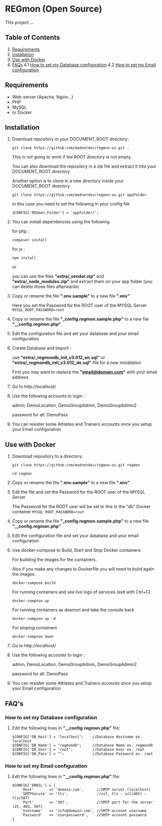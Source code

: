 # REGmon (Open Source)
This project ...


## Table of Contents
 1. [Requirements](#requirements)
 3. [Installation](#installation)
 3. [Use with Docker](#Use-with-Docker)
 4. [FAQs](#faqs)
  4.1 [How to set my Database configuration](#How-to-set-my-Database-configuration)
  4.2 [How to set my Email configuration](#How-to-set-my-Email-configuration)


## Requirements
* Web-server (Apache, Nginx...)
* PHP
* MySQL 
* or Docker


## Installation
1. Download repository in your DOCUMENT_ROOT directory:
    ```
    git clone https://github.com/madnetdev/regmon-os.git .
    ```
    This is not going to work if the ROOT directory is not empty.

    You can also download the repository in a zip file and extract it into your DOCUMENT_ROOT directory

    Another option is to clone in a new directory inside your DOCUMENT_ROOT directory
    ```
    git clone https://github.com/madnetdev/regmon-os.git appFolder
    ```
    in this case you need to set the following in your config file
    ```
    $CONFIG['REGmon_Folder'] = 'appFolder/';
    ```


 2. You can install dependencies using the following

    for php :
    ```
    composer install
    ```
    for js :
    ```
    npm install
    ```
    or 

    you can use the files **"extra/_vendor.zip"** and **"extra/_node_modules.zip"** and extract them on your app folder (you can delete those files afterwards)


3. Copy or rename the file **".env.sample"** to a new file **".env"**

    Here you set the Password for the ROOT user of the MYSQL Server
    ``
    MYSQL_ROOT_PASSWORD=root
    ``


4. Copy or rename the file **"_config.regmon.sample.php"** to a new file **"__config.regmon.php"**


5. Edit the configuration file and set your database and your email configuration


6. Create Database and Import :

    use **"extra/_regmondb_init_v3.012_en.sql"** or **"extra/_regmondb_init_v3.012_de.sql"** file for a new installation
    
    First you may want to replace the **"email@domain.com"** with your email address


7. Go to http://localhost/ 


8. Use the following accounts to login :

    admin, DemoLocation, DemoGroupAdmin, DemoGroupAdmin2

    password for all: DemoPass


9. You can resister some Athletes and Trainers accounts once you setup your Email configuration





## Use with Docker
1. Download repository to a directory:
    ```
    git clone https://github.com/madnetdev/regmon-os.git regmon
    ```

    ```
    cd regmon
    ```

2. Copy or rename the file **".env.sample"** to a new file **".env"**


3. Edit the file and set the Password for the ROOT user of the MYSQL Server

    The Password for the ROOT user will be set to this in the "db" Docker container
    ``
    MYSQL_ROOT_PASSWORD=root
    ``


3. Copy or rename the file **"_config.regmon.sample.php"** to a new file **"__config.regmon.php"**


4. Edit the configuration file and set your database and your email configuration


5. Use docker-compose to Build, Start and Stop Docker containers:

    For building the images for the containers.
    
    Also if you make any changes to Dockerfile you will need to build again the images.
    ```
    docker-compose build
    ```
    
    For running containers and see live logs of services (exit with Ctrl+C)
    ```
    docker-compose up
    ```
    
    For running containers as deamon and take the console back
    ```
    docker-compose up -d
    ```
    
    For stoping containers
    ```
    docker-compose down
    ```


6. Go to http://localhost/ 


7. Use the following accounts to login :

    admin, DemoLocation, DemoGroupAdmin, DemoGroupAdmin2

    password for all: DemoPass


8. You can resister some Athletes and Trainers accounts once you setup your Email configuration




## FAQ's

### How to set my Database configuration
1. Edit the following lines in **"__config.regmon.php"** file:
    ```
    $CONFIG['DB_Host'] = "localhost";    //Database Hostname ex. localhost
    $CONFIG['DB_Name'] = "regmondb";     //Database Name ex. regmondb
    $CONFIG['DB_User'] = "root";         //Database User ex. root
    $CONFIG['DB_Pass'] = "";             //Database Password ex. root
    ```

### How to set my Email configuration
1. Edit the following lines in **"__config.regmon.php"** file:
    ```
    $CONFIG['EMAIL'] = [
        'Host'       => 'domain.com',      //SMTP server (localhost)
        'SMTPSecure' => 'tls',             //ssl, tls - ssl(465) - tls(587)
        'Port'       => '587',             //SMTP port for the server (25, 465, 587)
        'Username'   => 'info@domain.com', //SMTP account username
        'Password'   => 'userpassword',    //SMTP account password
    ]
    ```

